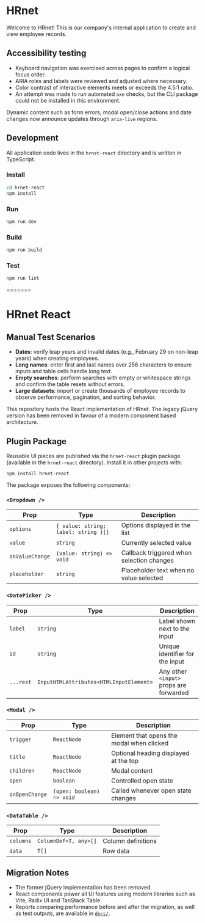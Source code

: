 # HRnet

Welcome to HRnet! This is our company's internal application to create and view employee records.

## Accessibility testing

- Keyboard navigation was exercised across pages to confirm a logical focus order.
- ARIA roles and labels were reviewed and adjusted where necessary.
- Color contrast of interactive elements meets or exceeds the 4.5:1 ratio.
- An attempt was made to run automated `axe` checks, but the CLI package could not be installed in this environment.

Dynamic content such as form errors, modal open/close actions and date changes now announce updates through `aria-live` regions.

## Development

All application code lives in the `hrnet-react` directory and is written in TypeScript.

### Install

```bash
cd hrnet-react
npm install
```

### Run

```bash
npm run dev
```

### Build

```bash
npm run build
```

### Test

```bash
npm run lint
```

=======
# HRnet React

## Manual Test Scenarios

- **Dates**: verify leap years and invalid dates (e.g., February 29 on non-leap years) when creating employees.
- **Long names**: enter first and last names over 256 characters to ensure inputs and table cells handle long text.
- **Empty searches**: perform searches with empty or whitespace strings and confirm the table resets without errors.
- **Large datasets**: import or create thousands of employee records to observe performance, pagination, and sorting behavior.

This repository hosts the React implementation of HRnet. The legacy jQuery version has been removed in favour of a modern component based architecture.

## Plugin Package

Reusable UI pieces are published via the `hrnet-react` plugin package (available in the `hrnet-react` directory). Install it in other projects with:

```
npm install hrnet-react
```

The package exposes the following components:

### `<Dropdown />`
| Prop | Type | Description |
| --- | --- | --- |
| `options` | `{ value: string; label: string }[]` | Options displayed in the list |
| `value` | `string` | Currently selected value |
| `onValueChange` | `(value: string) => void` | Callback triggered when selection changes |
| `placeholder` | `string` | Placeholder text when no value selected |

### `<DatePicker />`
| Prop | Type | Description |
| --- | --- | --- |
| `label` | `string` | Label shown next to the input |
| `id` | `string` | Unique identifier for the input |
| `...rest` | `InputHTMLAttributes<HTMLInputElement>` | Any other `<input>` props are forwarded |

### `<Modal />`
| Prop | Type | Description |
| --- | --- | --- |
| `trigger` | `ReactNode` | Element that opens the modal when clicked |
| `title` | `ReactNode` | Optional heading displayed at the top |
| `children` | `ReactNode` | Modal content |
| `open` | `boolean` | Controlled open state |
| `onOpenChange` | `(open: boolean) => void` | Called whenever open state changes |

### `<DataTable />`
| Prop | Type | Description |
| --- | --- | --- |
| `columns` | `ColumnDef<T, any>[]` | Column definitions |
| `data` | `T[]` | Row data |

## Migration Notes

- The former jQuery implementation has been removed.
- React components power all UI features using modern libraries such as Vite, Radix UI and TanStack Table.
- Reports comparing performance before and after the migration, as well as test outputs, are available in [`docs/`](docs/).
